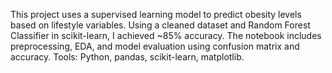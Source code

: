 This project uses a supervised learning model to predict obesity levels based on lifestyle variables. Using a cleaned dataset and Random Forest Classifier in scikit-learn, I achieved ~85% accuracy. The notebook includes preprocessing, EDA, and model evaluation using confusion matrix and accuracy. Tools: Python, pandas, scikit-learn, matplotlib.
